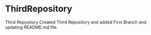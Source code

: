 # ThirdRepository
Third Repository
Created Third Repository and added First Branch and updating README.md file.
